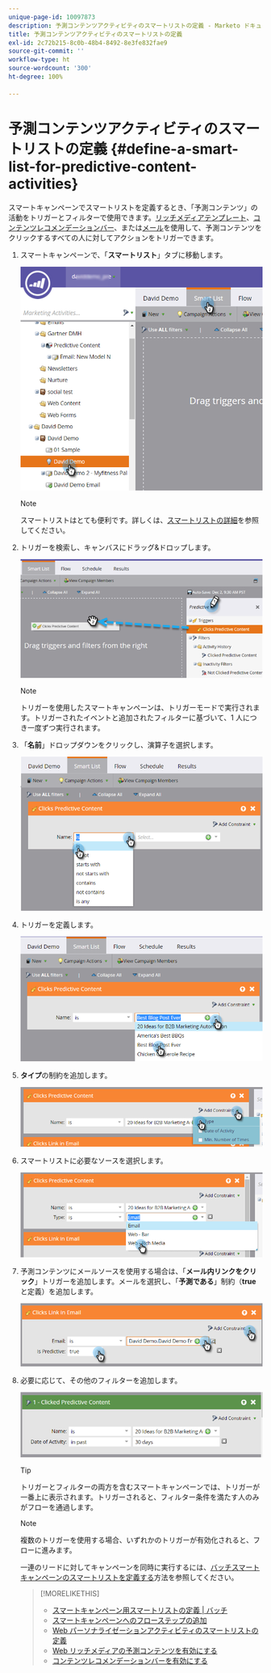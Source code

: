 ```yaml
---
unique-page-id: 10097873
description: 予測コンテンツアクティビティのスマートリストの定義 - Marketo ドキュメント - 製品ドキュメント
title: 予測コンテンツアクティビティのスマートリストの定義
exl-id: 2c72b215-8c0b-48b4-8492-8e3fe832fae9
source-git-commit: ''
workflow-type: ht
source-wordcount: '300'
ht-degree: 100%

---
```


# 予測コンテンツアクティビティのスマートリストの定義 {#define-a-smart-list-for-predictive-content-activities}

スマートキャンペーンでスマートリストを定義するとき、「予測コンテンツ」の活動をトリガーとフィルターで使用できます。[リッチメディアテンプレート](/help/marketo/product-docs/predictive-content/enabling-predictive-content/enable-predictive-content-for-web-rich-media.md)、[コンテンツレコメンデーションバー](/help/marketo/product-docs/predictive-content/enabling-predictive-content/enable-the-content-recommendation-bar.md)、または[メール](/help/marketo/product-docs/predictive-content/enabling-predictive-content/enable-predictive-content-in-emails.md)を使用して、予測コンテンツをクリックするすべての人に対してアクションをトリガーできます。

1. スマートキャンペーンで、「**スマートリスト**」タブに移動します。

   ![](assets/smart-list-1.png)

   >[!NOTE]
   >
   >スマートリストはとても便利です。詳しくは、[スマートリストの詳細](/help/marketo/product-docs/core-marketo-concepts/smart-campaigns/understanding-smart-campaigns.md)を参照してください。

1. トリガーを検索し、キャンバスにドラッグ&amp;ドロップします。

   ![](assets/smart-list-drag-trigger-hands.png)

   >[!NOTE]
   >
   >トリガーを使用したスマートキャンペーンは、トリガーモードで実行されます。トリガーされたイベントと追加されたフィルターに基づいて、1 人につき一度ずつ実行されます。

1. 「**名前**」ドロップダウンをクリックし、演算子を選択します。

   ![](assets/smart-list-dropdown-hands.png)

1. トリガーを定義します。

   ![](assets/smart-lislt-select-content-hands.png)

1. **タイプ**&#x200B;の制約を追加します。

   ![](assets/clicks-predictive-content-add-constraint-hands.png)

1. スマートリストに必要なソースを選択します。

   ![](assets/pc-add-constraint.png)

1. 予測コンテンツにメールソースを使用する場合は、「**メール内リンクをクリック**」トリガーを追加します。メールを選択し、「**予測である**」制約（**true** と定義）を追加します。

   ![](assets/clicks-link-in-email-trigger-hands.png)

1. 必要に応じて、その他のフィルターを追加します。

   ![](assets/clicked-predictive-content-filter.png)

   >[!TIP]
   >
   >トリガーとフィルターの両方を含むスマートキャンペーンでは、トリガーが一番上に表示されます。トリガーされると、フィルター条件を満たす人のみがフローを通過します。

   >[!NOTE]
   >
   >複数のトリガーを使用する場合、いずれかのトリガーが有効化されると、フローに進みます。

   一連のリードに対してキャンペーンを同時に実行するには、[バッチスマートキャンペーンのスマートリストを定義する](/help/marketo/product-docs/core-marketo-concepts/smart-campaigns/creating-a-smart-campaign/define-smart-list-for-smart-campaign-batch.md)方法を参照してください。

   >[!MORELIKETHIS]
   >
   >* [スマートキャンペーン用スマートリストの定義 | バッチ](/help/marketo/product-docs/core-marketo-concepts/smart-campaigns/creating-a-smart-campaign/define-smart-list-for-smart-campaign-batch.md)
   >* [スマートキャンペーンへのフローステップの追加](/help/marketo/product-docs/core-marketo-concepts/smart-campaigns/flow-actions/add-a-flow-step-to-a-smart-campaign.md)
   >* [Web パーソナライゼーションアクティビティのスマートリストの定義](/help/marketo/product-docs/web-personalization/working-with-web-campaigns/define-a-smart-list-for-web-personalization-activities.md)
   >* [Web リッチメディアの予測コンテンツを有効にする](/help/marketo/product-docs/predictive-content/enabling-predictive-content/enable-predictive-content-for-web-rich-media.md)
   >* [コンテンツレコメンデーションバーを有効にする](/help/marketo/product-docs/predictive-content/enabling-predictive-content/enable-the-content-recommendation-bar.md)


